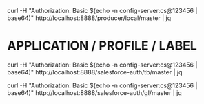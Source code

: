 curl -H "Authorization: Basic $(echo -n config-server:cs@123456 | base64)" http://localhost:8888/producer/local/master | jq


# APPLICATION / PROFILE / LABEL
curl -H "Authorization: Basic $(echo -n config-server:cs@123456 | base64)" http://localhost:8888/salesforce-auth/tb/master | jq

curl -H "Authorization: Basic $(echo -n config-server:cs@123456 | base64)" http://localhost:8888/salesforce-auth/gl/master | jq